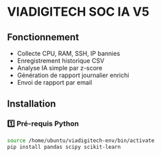 # VIADIGITECH SOC IA V5

## Fonctionnement

- Collecte CPU, RAM, SSH, IP bannies
- Enregistrement historique CSV
- Analyse IA simple par z-score
- Génération de rapport journalier enrichi
- Envoi de rapport par email

## Installation

### 1️⃣ Pré-requis Python

```bash
source /home/ubuntu/viadigitech-env/bin/activate
pip install pandas scipy scikit-learn
